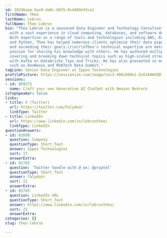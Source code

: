 ```yaml
---
id: 10246aaa-5ac0-4a8c-b0f5-0c4d69e54ca1
firstName: Theo
lastName: Lebrun
fullName: Theo Lebrun
bio: "Theo Lebrun is a seasoned Data Engineer and Technology Consultant at Ippon Technologies
  with a vast experience in cloud computing, databases, and software development.
  With expertise in a range of tools and technologies including AWS, Kafka, Databricks,
  and Python, Theo has helped numerous clients optimize their data pipelines meeting
  and exceeding their goals.\r\n\r\nTheo's technical expertise are matched by his
  passion for sharing his knowledge with others. He has authored multiple blog posts
  covering and breaking down technical topics such as high-scaled streaming development
  with Kafka or Databricks Tips and Tricks. He has also presented in multiple conferences
  such as DevNexus and RVATech Data Summit."
tagLine: Senior Data Engineer at Ippon Technologies
profilePicture: https://sessionize.com/image/cec3-400o400o1-Gc63A4WVQD19gjjNtyyRdT.jpeg
sessions:
- id: 869271
  name: Craft your own Generative AI Chatbot with Amazon Bedrock
isTopSpeaker: false
links:
- title: X (Twitter)
  url: https://twitter.com/Falydoor
  linkType: Twitter
- title: LinkedIn
  url: https://www.linkedin.com/in/lebruntheo/
  linkType: LinkedIn
questionAnswers:
- id: 81698
  question: Company
  questionType: Short_Text
  answer: Ippon Technologies
  sort: 17
  answerExtra:
- id: 81702
  question: 'Twitter handle with @ ex: @prpatel'
  questionType: Short_Text
  answer: falydoor
  sort: 21
  answerExtra:
- id: 81705
  question: LinkedIn URL
  questionType: Short_Text
  answer: https://www.linkedin.com/in/lebruntheo/
  sort: 22
  answerExtra:
categories: []
slug: theo-lebrun

---
```

